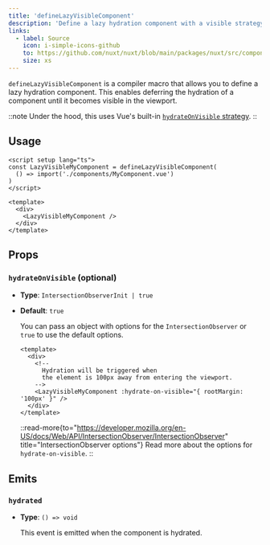 ```yaml
---
title: 'defineLazyVisibleComponent'
description: 'Define a lazy hydration component with a visible strategy.'
links:
  - label: Source
    icon: i-simple-icons-github
    to: https://github.com/nuxt/nuxt/blob/main/packages/nuxt/src/components/plugins/lazy-hydration-macro-transform.ts
    size: xs
---
```


`defineLazyVisibleComponent` is a compiler macro that allows you to define a lazy hydration component. This enables deferring the hydration of a component until it becomes visible in the viewport.

::note
Under the hood, this uses Vue's built-in [`hydrateOnVisible` strategy](https://vuejs.org/guide/components/async.html#hydrate-on-visible).
::

## Usage

```vue
<script setup lang="ts">
const LazyVisibleMyComponent = defineLazyVisibleComponent(
  () => import('./components/MyComponent.vue')
)
</script>

<template>
  <div>
    <LazyVisibleMyComponent />
  </div>
</template>
```

## Props

### `hydrateOnVisible` (optional)

- **Type**: `IntersectionObserverInit | true`
- **Default**: `true`

  You can pass an object with options for the `IntersectionObserver` or `true` to use the default options.

  ```vue
  <template>
    <div>
      <!-- 
        Hydration will be triggered when
        the element is 100px away from entering the viewport.
      -->
      <LazyVisibleMyComponent :hydrate-on-visible="{ rootMargin: '100px' }" />
    </div>
  </template>
  ```

  ::read-more{to="https://developer.mozilla.org/en-US/docs/Web/API/IntersectionObserver/IntersectionObserver" title="IntersectionObserver options"}
  Read more about the options for `hydrate-on-visible`.
  ::

## Emits

### `hydrated`

- **Type**: `() => void`

  This event is emitted when the component is hydrated.
